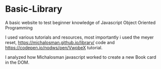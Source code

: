 # Basic-Library
A basic website to test beginner knowledge of Javascript Object Oriented Programming


I used various tutorials and resources, most importantly i used the meyer reset, https://michalosman.github.io/library/ code 
and https://codepen.io/nodws/pen/VwpbeX tutorial.

I analyzed how Michalosman  javascript worked to create a new Book card in the DOM.
